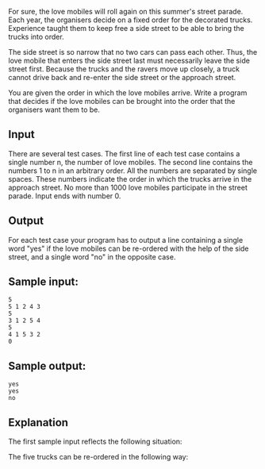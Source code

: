 For sure, the love mobiles will roll again on this summer's street parade. Each year, the organisers decide on a fixed order for the decorated trucks. Experience taught them to keep free a side street to be able to bring the trucks into order.



The side street is so narrow that no two cars can pass each other. Thus, the love mobile that enters the side street last must necessarily leave the side street first. Because the trucks and the ravers move up closely, a truck cannot drive back and re-enter the side street or the approach street.



You are given the order in which the love mobiles arrive. Write a program that decides if the love mobiles can be brought into the order that the organisers want them to be.



## Input



There are several test cases. The first line of each test case contains a single number n, the number of love mobiles. The second line contains the numbers 1 to n in an arbitrary order. All the numbers are separated by single spaces. These numbers indicate the order in which the trucks arrive in the approach street. No more than 1000 love mobiles participate in the street parade. Input ends with number 0.



## Output



For each test case your program has to output a line containing a single word "yes" if the love mobiles can be re-ordered with the help of the side street, and a single word "no" in the opposite case.



## Sample input:



```
5
5 1 2 4 3 
5
3 1 2 5 4
5
4 1 5 3 2
0
```


## Sample output:



```
yes
yes
no
```


## Explanation



The first sample input reflects the following situation:







The five trucks can be re-ordered in the following way:























